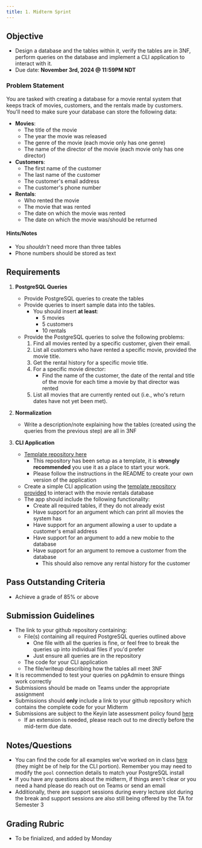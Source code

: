 ```yaml
---
title: 1. Midterm Sprint
---
```


## Objective
- Design a database and the tables within it, verify the tables are in 3NF, perform queries on the database and implement a CLI application to interact with it.
- Due date: **November 3rd, 2024 @ 11:59PM NDT**

### Problem Statement

You are tasked with creating a database for a movie rental system that keeps track of movies, customers, and the rentals made by customers. You'll need to make sure your database can store the following data:
- **Movies**:
  - The title of the movie
  - The year the movie was released
  - The genre of the movie (each movie only has one genre)
  - The name of the director of the movie (each movie only has one director)
- **Customers**:
  - The first name of the customer
  - The last name of the customer
  - The customer's email address
  - The customer's phone number
- **Rentals**:
  - Who rented the movie
  - The movie that was rented
  - The date on which the movie was rented
  - The date on which the movie was/should be returned

#### Hints/Notes
- You *shouldn't* need more than three tables
- Phone numbers should be stored as text

## Requirements

1. **PostgreSQL Queries**
    - Provide PostgreSQL queries to create the tables
    - Provide queries to insert sample data into the tables.
      - You should insert **at least**:
        - 5 movies
        - 5 customers
        - 10 rentals
    - Provide the PostgreSQL queries to solve the following problems:  
      1. Find all movies rented by a specific customer, given their email.
      1. List all customers who have rented a specific movie, provided the movie title.
      1. Get the rental history for a specific movie title.
      1. For a specific movie director:
          - Find the name of the customer, the date of the rental and title of the movie for each time a movie by that director was rented
      1. List all movies that are currently rented out (i.e., who's return dates have not yet been met).

1. **Normalization**
    - Write a description/note explaining how the tables (created using the queries from the previous step) are all in 3NF

1. **CLI Application**
    - [Template repository here](https://github.com/menglishca/database-midterm-base)
      - This repository has been setup as a template, it is **strongly recommended** you use it as a place to start your work.
      - Please follow the instructions in the README to create your own version of the application
    - Create a simple CLI application using the [template repository provided](https://github.com/menglishca/database-midterm-base) to interact with the movie rentals database
    - The app should include the following functionality:
      - Create all required tables, if they do not already exist
      - Have support for an argument which can print all movies the system has
      - Have support for an argument allowing a user to update a customer's email address
      - Have support for an argument to add a new mobie to the database
      - Have support for an argument to remove a customer from the database
        - This should also remove any rental history for the customer

## Pass Outstanding Criteria
- Achieve a grade of 85% or above

## Submission Guidelines
- The link to your github repository containing:
  - File(s) containing all required PostgreSQL queries outlined above
    - One file with all the queries is fine, or feel free to break the queries up into individual files if you'd prefer
    - Just ensure all queries are in the repository
  - The code for your CLI application
  - The file/writeup describing how the tables all meet 3NF
- It is recommended to test your queries on pgAdmin to ensure things work correctly
- Submissions should be made on Teams under the appropriate assignment
- Submissions should **only** include a link to your github repository which contains the complete code for your Midterm
- Submissions are subject to the Keyin late assessment policy found [here](https://keyincollege289.sharepoint.com/:b:/s/FullstasckJavascript-S3Sept.2024-Dec.2024912/EYwpucIvncpDoR94yNj3fOkB0CsE4c0IZ53Kqov0BumSAA?e=7N9ZfR)
  - If an extension is needed, please reach out to me directly before the mid-term due date.

## Notes/Questions
- You can find the code for all examples we've worked on in class [here](https://github.com/menglishca/keyin-code-samples) (they might be of help for the CLI portion). Remember you may need to modify the `pool` connection details to match your PostgreSQL install
- If you have any questions about the midterm, if things aren't clear or you need a hand please do reach out on Teams or send an email
- Additionally, there are support sessions during every lecture slot during the break and support sessions are also still being offered by the TA for Semester 3

## Grading Rubric
- To be finialized, and added by Monday